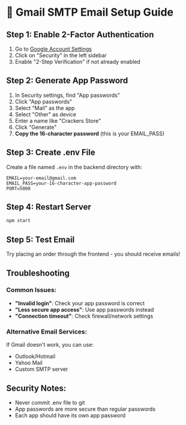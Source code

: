 # 📧 Gmail SMTP Email Setup Guide

## Step 1: Enable 2-Factor Authentication
1. Go to [Google Account Settings](https://myaccount.google.com/)
2. Click on "Security" in the left sidebar
3. Enable "2-Step Verification" if not already enabled

## Step 2: Generate App Password
1. In Security settings, find "App passwords"
2. Click "App passwords"
3. Select "Mail" as the app
4. Select "Other" as device
5. Enter a name like "Crackers Store"
6. Click "Generate"
7. **Copy the 16-character password** (this is your EMAIL_PASS)

## Step 3: Create .env File
Create a file named `.env` in the backend directory with:

```env
EMAIL=your-email@gmail.com
EMAIL_PASS=your-16-character-app-password
PORT=5000
```

## Step 4: Restart Server
```bash
npm start
```

## Step 5: Test Email
Try placing an order through the frontend - you should receive emails!

## Troubleshooting

### Common Issues:
- **"Invalid login"**: Check your app password is correct
- **"Less secure app access"**: Use app passwords instead
- **"Connection timeout"**: Check firewall/network settings

### Alternative Email Services:
If Gmail doesn't work, you can use:
- Outlook/Hotmail
- Yahoo Mail
- Custom SMTP server

## Security Notes:
- Never commit .env file to git
- App passwords are more secure than regular passwords
- Each app should have its own app password
